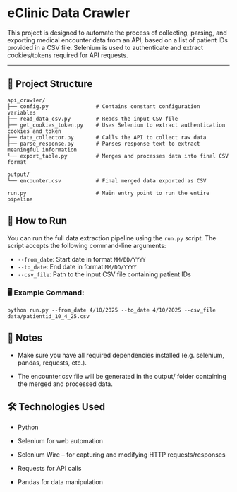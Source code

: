 #   eClinic Data Crawler

This project is designed to automate the process of collecting, parsing, and exporting medical encounter data from an API, based on a list of patient IDs provided in a CSV file. Selenium is used to authenticate and extract cookies/tokens required for API requests.

---

##  📁 Project Structure

```
api_crawler/
├── config.py               # Contains constant configuration variables
├── read_data_csv.py        # Reads the input CSV file
├── get_cookies_token.py    # Uses Selenium to extract authentication cookies and token
├── data_collector.py       # Calls the API to collect raw data
├── parse_response.py       # Parses response text to extract meaningful information
└── export_table.py         # Merges and processes data into final CSV format

output/
└── encounter.csv           # Final merged data exported as CSV

run.py                      # Main entry point to run the entire pipeline
```

##  🚀 How to Run

You can run the full data extraction pipeline using the `run.py` script. The script accepts the following command-line arguments:

- `--from_date`: Start date in format `MM/DD/YYYY`
- `--to_date`: End date in format `MM/DD/YYYY`
- `--csv_file`: Path to the input CSV file containing patient IDs

### 🖥️ Example Command:

```
python run.py --from_date 4/10/2025 --to_date 4/10/2025 --csv_file data/patientid_10_4_25.csv

```

##  📌 Notes
- Make sure you have all required dependencies installed (e.g. selenium, pandas, requests, etc.).

- The encounter.csv file will be generated in the output/ folder containing the merged and processed data.

##  🛠️ Technologies Used
- Python

- Selenium for web automation

- Selenium Wire – for capturing and modifying HTTP requests/responses

- Requests for API calls

- Pandas for data manipulation

